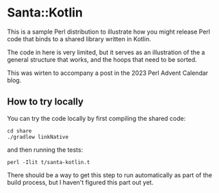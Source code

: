 # Santa::Kotlin

This is a sample Perl distribution to illustrate how you might release Perl
code that binds to a shared library written in Kotlin.

The code in here is very limited, but it serves as an illustration of the
a general structure that works, and the hoops that need to be sorted.

This was wirten to accompany a post in the 2023 Perl Advent Calendar blog.

## How to try locally

You can try the code locally by first compiling the shared code:

    cd share
    ./gradlew linkNative

and then running the tests:

    perl -Ilit t/santa-kotlin.t

There should be a way to get this step to run automatically as part of the
build process, but I haven't figured this part out yet.
